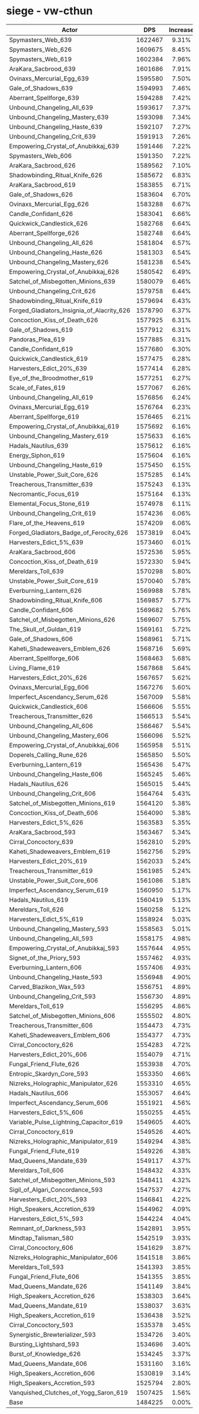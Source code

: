 # siege - vw-cthun
| Actor | DPS | Increase |
|---|:---:|:---:|
|Spymasters_Web_639|1622467|9.31%|
|Spymasters_Web_626|1609675|8.45%|
|Spymasters_Web_619|1602384|7.96%|
|AraKara_Sacbrood_639|1601686|7.91%|
|Ovinaxs_Mercurial_Egg_639|1595580|7.50%|
|Gale_of_Shadows_639|1594993|7.46%|
|Aberrant_Spellforge_639|1594288|7.42%|
|Unbound_Changeling_All_639|1593617|7.37%|
|Unbound_Changeling_Mastery_639|1593098|7.34%|
|Unbound_Changeling_Haste_639|1592107|7.27%|
|Unbound_Changeling_Crit_639|1591913|7.26%|
|Empowering_Crystal_of_Anubikkaj_639|1591446|7.22%|
|Spymasters_Web_606|1591350|7.22%|
|AraKara_Sacbrood_626|1589562|7.10%|
|Shadowbinding_Ritual_Knife_626|1585672|6.83%|
|AraKara_Sacbrood_619|1583855|6.71%|
|Gale_of_Shadows_626|1583604|6.70%|
|Ovinaxs_Mercurial_Egg_626|1583288|6.67%|
|Candle_Confidant_626|1583041|6.66%|
|Quickwick_Candlestick_626|1582768|6.64%|
|Aberrant_Spellforge_626|1582748|6.64%|
|Unbound_Changeling_All_626|1581804|6.57%|
|Unbound_Changeling_Haste_626|1581303|6.54%|
|Unbound_Changeling_Mastery_626|1581238|6.54%|
|Empowering_Crystal_of_Anubikkaj_626|1580542|6.49%|
|Satchel_of_Misbegotten_Minions_639|1580079|6.46%|
|Unbound_Changeling_Crit_626|1579758|6.44%|
|Shadowbinding_Ritual_Knife_619|1579694|6.43%|
|Forged_Gladiators_Insignia_of_Alacrity_626|1578790|6.37%|
|Concoction_Kiss_of_Death_626|1577925|6.31%|
|Gale_of_Shadows_619|1577912|6.31%|
|Pandoras_Plea_619|1577885|6.31%|
|Candle_Confidant_619|1577680|6.30%|
|Quickwick_Candlestick_619|1577475|6.28%|
|Harvesters_Edict_20%_639|1577414|6.28%|
|Eye_of_the_Broodmother_619|1577251|6.27%|
|Scale_of_Fates_619|1577067|6.26%|
|Unbound_Changeling_All_619|1576856|6.24%|
|Ovinaxs_Mercurial_Egg_619|1576764|6.23%|
|Aberrant_Spellforge_619|1576465|6.21%|
|Empowering_Crystal_of_Anubikkaj_619|1575692|6.16%|
|Unbound_Changeling_Mastery_619|1575633|6.16%|
|Hadals_Nautilus_639|1575612|6.16%|
|Energy_Siphon_619|1575604|6.16%|
|Unbound_Changeling_Haste_619|1575450|6.15%|
|Unstable_Power_Suit_Core_626|1575285|6.14%|
|Treacherous_Transmitter_639|1575243|6.13%|
|Necromantic_Focus_619|1575164|6.13%|
|Elemental_Focus_Stone_619|1574978|6.11%|
|Unbound_Changeling_Crit_619|1574236|6.06%|
|Flare_of_the_Heavens_619|1574209|6.06%|
|Forged_Gladiators_Badge_of_Ferocity_626|1573819|6.04%|
|Harvesters_Edict_5%_639|1573460|6.01%|
|AraKara_Sacbrood_606|1572536|5.95%|
|Concoction_Kiss_of_Death_619|1572330|5.94%|
|Mereldars_Toll_639|1570298|5.80%|
|Unstable_Power_Suit_Core_619|1570040|5.78%|
|Everburning_Lantern_626|1569988|5.78%|
|Shadowbinding_Ritual_Knife_606|1569857|5.77%|
|Candle_Confidant_606|1569682|5.76%|
|Satchel_of_Misbegotten_Minions_626|1569607|5.75%|
|The_Skull_of_Guldan_619|1569161|5.72%|
|Gale_of_Shadows_606|1568961|5.71%|
|Kaheti_Shadeweavers_Emblem_626|1568716|5.69%|
|Aberrant_Spellforge_606|1568463|5.68%|
|Living_Flame_619|1567868|5.64%|
|Harvesters_Edict_20%_626|1567657|5.62%|
|Ovinaxs_Mercurial_Egg_606|1567276|5.60%|
|Imperfect_Ascendancy_Serum_626|1567009|5.58%|
|Quickwick_Candlestick_606|1566606|5.55%|
|Treacherous_Transmitter_626|1566513|5.54%|
|Unbound_Changeling_All_606|1566467|5.54%|
|Unbound_Changeling_Mastery_606|1566096|5.52%|
|Empowering_Crystal_of_Anubikkaj_606|1565958|5.51%|
|Doperels_Calling_Rune_626|1565850|5.50%|
|Everburning_Lantern_619|1565436|5.47%|
|Unbound_Changeling_Haste_606|1565245|5.46%|
|Hadals_Nautilus_626|1565015|5.44%|
|Unbound_Changeling_Crit_606|1564764|5.43%|
|Satchel_of_Misbegotten_Minions_619|1564120|5.38%|
|Concoction_Kiss_of_Death_606|1564090|5.38%|
|Harvesters_Edict_5%_626|1563583|5.35%|
|AraKara_Sacbrood_593|1563467|5.34%|
|Cirral_Concoctory_639|1562810|5.29%|
|Kaheti_Shadeweavers_Emblem_619|1562756|5.29%|
|Harvesters_Edict_20%_619|1562033|5.24%|
|Treacherous_Transmitter_619|1561985|5.24%|
|Unstable_Power_Suit_Core_606|1561086|5.18%|
|Imperfect_Ascendancy_Serum_619|1560950|5.17%|
|Hadals_Nautilus_619|1560419|5.13%|
|Mereldars_Toll_626|1560258|5.12%|
|Harvesters_Edict_5%_619|1558924|5.03%|
|Unbound_Changeling_Mastery_593|1558563|5.01%|
|Unbound_Changeling_All_593|1558175|4.98%|
|Empowering_Crystal_of_Anubikkaj_593|1557644|4.95%|
|Signet_of_the_Priory_593|1557462|4.93%|
|Everburning_Lantern_606|1557406|4.93%|
|Unbound_Changeling_Haste_593|1556948|4.90%|
|Carved_Blazikon_Wax_593|1556751|4.89%|
|Unbound_Changeling_Crit_593|1556730|4.89%|
|Mereldars_Toll_619|1556295|4.86%|
|Satchel_of_Misbegotten_Minions_606|1555502|4.80%|
|Treacherous_Transmitter_606|1554473|4.73%|
|Kaheti_Shadeweavers_Emblem_606|1554377|4.73%|
|Cirral_Concoctory_626|1554283|4.72%|
|Harvesters_Edict_20%_606|1554079|4.71%|
|Fungal_Friend_Flute_626|1553938|4.70%|
|Entropic_Skardyn_Core_593|1553350|4.66%|
|Nizreks_Holographic_Manipulator_626|1553310|4.65%|
|Hadals_Nautilus_606|1553057|4.64%|
|Imperfect_Ascendancy_Serum_606|1551921|4.56%|
|Harvesters_Edict_5%_606|1550255|4.45%|
|Variable_Pulse_Lightning_Capacitor_619|1549605|4.40%|
|Cirral_Concoctory_619|1549526|4.40%|
|Nizreks_Holographic_Manipulator_619|1549294|4.38%|
|Fungal_Friend_Flute_619|1549226|4.38%|
|Mad_Queens_Mandate_639|1549117|4.37%|
|Mereldars_Toll_606|1548432|4.33%|
|Satchel_of_Misbegotten_Minions_593|1548411|4.32%|
|Sigil_of_Algari_Concordance_593|1547537|4.27%|
|Harvesters_Edict_20%_593|1546841|4.22%|
|High_Speakers_Accretion_639|1544962|4.09%|
|Harvesters_Edict_5%_593|1544224|4.04%|
|Remnant_of_Darkness_593|1542891|3.95%|
|Mindtap_Talisman_580|1542519|3.93%|
|Cirral_Concoctory_606|1541629|3.87%|
|Nizreks_Holographic_Manipulator_606|1541518|3.86%|
|Mereldars_Toll_593|1541393|3.85%|
|Fungal_Friend_Flute_606|1541355|3.85%|
|Mad_Queens_Mandate_626|1541149|3.84%|
|High_Speakers_Accretion_626|1538303|3.64%|
|Mad_Queens_Mandate_619|1538037|3.63%|
|High_Speakers_Accretion_619|1536438|3.52%|
|Cirral_Concoctory_593|1535378|3.45%|
|Synergistic_Brewterializer_593|1534726|3.40%|
|Bursting_Lightshard_593|1534696|3.40%|
|Burst_of_Knowledge_626|1534245|3.37%|
|Mad_Queens_Mandate_606|1531160|3.16%|
|High_Speakers_Accretion_606|1530819|3.14%|
|High_Speakers_Accretion_593|1525794|2.80%|
|Vanquished_Clutches_of_Yogg_Saron_619|1507425|1.56%|
|Base|1484225|0.00%|
